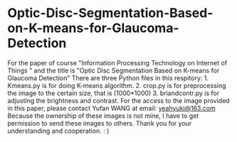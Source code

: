 # Optic-Disc-Segmentation-Based-on-K-means-for-Glaucoma-Detection
For the paper of course "Information Processing Technology on Internet of Things " and the title is "Optic Disc Segmentation Based on K-means for Glaucoma Detection"
There are three Python files in this respitory:
     1. Kmeans.py is for doing K-means algorithm.
     2. crop.py is for preprocessing the image to the certain size, that is (1000*1000)
     3. briandcontr.py is for adjusting the brightness and contrast.
For the access to the image provided in this paper, please contact Yufan WANG at email: yeahyuki@163.com
Because the ownership of these images is not mine, I have to get permission to send these images to others.
Thank you for your understanding and cooperation. : )
